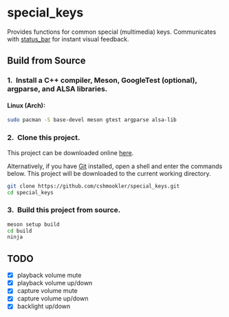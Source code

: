 # **special_keys**

Provides functions for common special (multimedia) keys. Communicates with [status_bar](https://github.com/cshmookler/status_bar) for instant visual feedback.

## Build from Source

### 1.&nbsp; Install a C++ compiler, Meson, GoogleTest (optional), argparse, and ALSA libraries.

#### Linux (Arch):

```bash
sudo pacman -S base-devel meson gtest argparse alsa-lib 
```

### 2.&nbsp; Clone this project.

This project can be downloaded online [here](https://github.com/cshmookler/special_keys).

Alternatively, if you have [Git](https://git-scm.com/downloads/) installed, open a shell and enter the commands below.  This project will be downloaded to the current working directory.

```bash
git clone https://github.com/cshmookler/special_keys.git
cd special_keys
```

### 3.&nbsp; Build this project from source.

```bash
meson setup build
cd build
ninja
```

## **TODO**

- [X] playback volume mute
- [X] playback volume up/down
- [X] capture volume mute
- [X] capture volume up/down
- [X] backlight up/down
